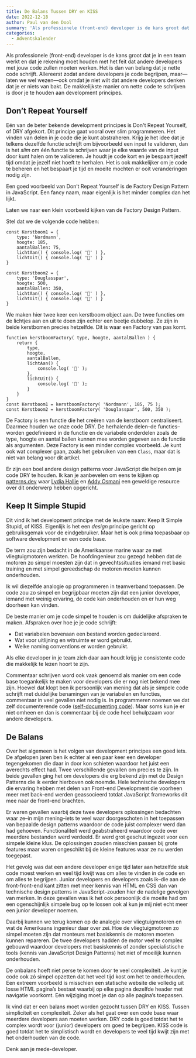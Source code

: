 ```yaml
---
title: De Balans Tussen DRY en KISS
date: 2022-12-18
author: Paul van den Dool
summary: 'Als professionele (front-end) developer is de kans groot dat je in een team werkt en dat je rekening moet houden met het feit dat andere developers met jouw code zullen moeten werken. Het is dan van belang dat je nette code schrijft. Allereerst zodat andere developers je code begrijpen, maar—laten we wel wezen—ook omdat je niet wilt dat andere developers denken dat je er niets van bakt. De makkelijkste manier om nette code te schrijven is door je te houden aan development principes.'
categories: 
  - Adventskalender
---
```

Als professionele (front-end) developer is de kans groot dat je in een team werkt en dat je rekening moet houden met het feit dat andere developers met jouw code zullen moeten werken. Het is dan van belang dat je nette code schrijft. Allereerst zodat andere developers je code begrijpen, maar—laten we wel wezen—ook omdat je niet wilt dat andere developers denken dat je er niets van bakt. De makkelijkste manier om nette code te schrijven is door je te houden aan development principes.

## Don’t Repeat Yourself

Eén van de beter bekende development principes is Don't Repeat Yourself, of DRY afgekort. Dit principe gaat vooral over slim programmeren. Het vinden van delen in je code die je kunt abstraheren. Krijg je het idee dat je telkens dezelfde functie schrijft om bijvoorbeeld een input te valideren, dan is het *slim* om één functie te schrijven waar je elke waarde van de input door kunt halen om te valideren. Je houdt je code kort en je bespaart jezelf tijd omdat je jezelf niet hoeft te herhalen. Het is ook makkelijker om je code te beheren en het bespaart je tijd en moeite mochten er ooit veranderingen nodig zijn.

Een goed voorbeeld van Don’t Repeat Yourself is de Factory Design Pattern in JavaScript. Een fancy naam, maar eigenlijk is het minder complex dan het lijkt.

Laten we naar een klein voorbeeld kijken van de Factory Design Pattern.

Stel dat we de volgende code hebben:

```
const Kerstboom1 = {
	type: 'Nordmann',
	hoogte: 185,
	aantalBallen: 75,
	lichtAan() { console.log( '🎄' ) },
	lichtUit() { console.log( '🌲' ) }
}
```

```
const Kerstboom2 = {
	type: 'Douglasspar',
	hoogte: 500,
	aantalBallen: 350,
	lichtAan() { console.log( '🎄' ) },
	lichtUit() { console.log( '🌲' ) }
}
```

We maken hier twee keer een kerstboom object aan. De twee functies om de lichtjes aan en uit te doen zijn echter een beetje dubbelop. Ze zijn in beide kerstbomen precies hetzelfde. Dit is waar een Factory van pas komt.

```
function kerstboomFactory( type, hoogte, aantalBallen ) {
	return {
		type,
		hoogte,
		aantalBallen,
		lichtAan() {
			console.log( '🎄' );
		},
		lichtUit() {
			console.log( '🌲' );
		}
	}
}
const Kerstboom1 = kerstboomFactory( 'Nordmann', 185, 75 );
const Kerstboom2 = kerstboomFactory( 'Douglasspar', 500, 350 );
```

De Factory is een functie die het creëren van de kerstboom centraliseert. Daarmee houden we onze code DRY. De herhalende delen–de functies–worden gedefinieerd in de functie en de variabele onderdelen zoals de type, hoogte en aantal ballen kunnen mee worden gegeven aan de functie als argumenten. Deze Factory is een minder complex voorbeeld. Je kunt ook wat complexer gaan, zoals het gebruiken van een `Class`, maar dat is niet van belang voor dit artikel.

Er zijn een boel andere design patterns voor JavaScript die helpen om je code DRY te houden. Ik kan je aanbevelen om eens te kijken op [patterns.dev](http://patterns.dev) waar [Lydia Hallie](https://www.lydiahallie.io/) en [Addy Osmani](https://addyosmani.com/) een geweldige resource over dit onderwerp hebben opgericht.

## Keep It Simple Stupid

Dit vind ik het development principe met de leukste naam: Keep It Simple Stupid, of KISS. Eigenlijk is het een *design* principe gericht op gebruiksgemak voor de eindgebruiker. Maar het is ook prima toepasbaar op software development en een code base.

De term zou zijn bedacht in de Amerikaanse marine waar ze met vliegtuigmotoren werkten. De hoofdingenieur zou gezegd hebben dat de motoren zo simpel moesten zijn dat in gevechtssituaties iemand met basic training en met simpel gereedschap de motoren moeten kunnen onderhouden.

Ik wil diezelfde analogie op programmeren in teamverband toepassen. De code zou zo simpel en begrijpbaar moeten zijn dat een junior developer, iemand met weinig ervaring, de code kan onderhouden en er hun weg doorheen kan vinden.

De beste manier om je code simpel te houden is om duidelijke afspraken te maken. Afspraken over hoe je je code schrijft:

* Dat variabelen bovenaan een bestand worden gedeclareerd.
* Wat voor uitlijning en witruimte er word gebruikt.
* Welke naming conventions er worden gebruikt.

Als elke developer in je team zich daar aan houdt krijg je consistente code die makkelijk te lezen hoort te zijn.

Commentaar schrijven word ook vaak genoemd als manier om een code base toegankelijk te maken voor developers die er nog niet bekend mee zijn. Hoewel dat klopt ben ik persoonlijk van mening dat als je simpele code schrijft met duidelijke benamingen van je variabelen en functies, commentaar in veel gevallen niet nodig is. In programmeren noemen we dat zelf documenterende code ([self-documenting code](https://en.wikipedia.org/wiki/Self-documenting_code)). Maar soms kun je er niet omheen en dan is commentaar bij de code heel behulpzaam voor andere developers.

## De Balans

Over het algemeen is het volgen van development principes een goed iets. De afgelopen jaren ben ik echter al een paar keer een developer tegengekomen die daar in door kon schieten waardoor het juist een averechts effect had. Twee verschillende gevallen om precies te zijn. In beide gevallen ging het om developers die erg bekend zijn met de Design Patterns die ik eerder hierboven ook noemde. Hele technische developers die ervaring hebben met delen van Front-end Development die voorheen meer met back-end werden geassocieerd totdat JavaScript frameworks dit mee naar de front-end brachten.

Er waren gevallen waarbij deze twee developers oplossingen bedachten waar ze–in mijn mening–iets te veel waar doorgeschoten in het toepassen van bepaalde design patterns waardoor de code juist complexer werd dan had gehoeven. Functionaliteit werd geabstraheerd waardoor code over meerdere bestanden werd verdeeld. Er werd grot geschut ingezet voor een simpele kleine klus. De oplossingen zouden misschien passen bij grote features maar waren ongeschikt bij de kleine features waar ze nu werden toegepast.

Het gevolg was dat een andere developer enige tijd later aan hetzelfde stuk code moest werken en veel tijd kwijt was om alles te vinden in de code en om alles te begrijpen. Junior developers en developers zoals ik–die aan de front-front-end kant zitten met meer kennis van HTML en CSS dan van technische design patterns in JavaScript–zouden hier de nadelige gevolgen van merken. In deze gevallen was ik het ook persoonlijk die moeite had om een ogenschijnlijk simpele bug op te lossen ook al kun je mij niet echt meer een junior developer noemen.

Daarbij kunnen we terug komen op de analogie over vliegtuigmotoren en wat de Amerikaans ingenieur daar over zei. Hoe de vliegtuigmotoren zo simpel moeten zijn dat monteurs met basiskennis de motoren moeten kunnen repareren. De twee developers hadden de motor veel te complex gebouwd waardoor developers met basiskennis of zonder specialistische tools (kennis van JavaScript Design Patterns) het niet of moeilijk kunnen onderhouden.

De onbalans hoeft niet perse te komen door te veel complexiteit. Je kunt je code ook zó simpel opzetten dat het veel tijd kost om het te onderhouden. Een extreem voorbeeld is misschien een statische website die volledig uit losse HTML pagina’s bestaat waarbij op elke pagina dezelfde header met navigatie voorkomt. Eén wijziging moet je dan op alle pagina’s toepassen.

Ik vind dat er een balans moet worden gezocht tussen DRY en KISS. Tussen simpliciteit en complexiteit. Zeker als het gaat over een code base waar meerdere developers aan moeten werken. DRY code is goed totdat het te complex wordt voor (junior) developers om goed te begrijpen. KISS code is goed totdat het te simplistisch wordt en developers te veel tijd kwijt zijn met het onderhouden van de code.

Denk aan je mede-developer.
